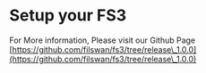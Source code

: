# Setup your FS3

For More information, Please visit our Github Page  [https://github.com/filswan/fs3/tree/release\_1.0.0](https://github.com/filswan/fs3/tree/release\_1.0.0)
